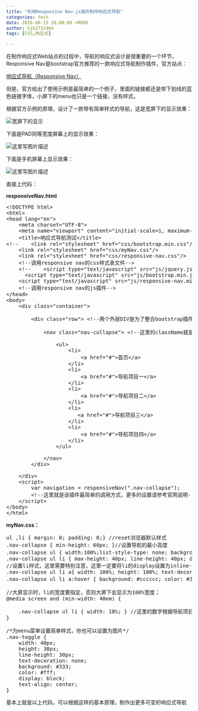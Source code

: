 ```yaml
---
title: "利用Responsive Nav.js插件制作响应式导航"
categories: tech
date: 2016-06-15 16:00:00 +0800
author: hjb2722404
tags: [CSS,响应式]

---
```


在制作响应式Web站点的过程中，导航的响应式设计是很重要的一个环节，Responsive Nav是bootstrap官方推荐的一款响应式导航制作插件，官方站点：

[响应式导航（Responsive Nav）][1]

但是，官方给出了使用示例是最简单的一个例子，里面的链接都还是带下划线的蓝色链接字体，小屏下的menu也只是一个链接，没有样式。

根据官方示例的原理，设计了一款带有简单样式的导航，这是宽屏下的显示效果：

![宽屏下的显示](http://img.blog.csdn.net/20150423120211770)

下面是PAD同等宽度屏幕上的显示效果：

![这里写图片描述](http://img.blog.csdn.net/20150423120444344)

下面是手机屏幕上显示效果：

![这里写图片描述](http://img.blog.csdn.net/20150423120742980)

直接上代码：

**responsiveNav.html**



<pre class="prettyprint"><span class="hljs-doctype">&lt;!DOCTYPE html&gt;</span>
<span class="hljs-tag">&lt;<span class="hljs-title">html</span>&gt;</span>
<span class="hljs-tag">&lt;<span class="hljs-title">head</span> <span class="hljs-attribute">lang</span>=<span class="hljs-value">"en"</span>&gt;</span>
    <span class="hljs-tag">&lt;<span class="hljs-title">meta</span> <span class="hljs-attribute">charset</span>=<span class="hljs-value">"UTF-8"</span>&gt;</span>
    <span class="hljs-tag">&lt;<span class="hljs-title">meta</span> <span class="hljs-attribute">name</span>=<span class="hljs-value">"viewport"</span> <span class="hljs-attribute">content</span>=<span class="hljs-value">"initial-scale=1, maximum-scale=1, user-scalable=no"</span>&gt;</span>
    <span class="hljs-tag">&lt;<span class="hljs-title">title</span>&gt;</span>响应式导航测试<span class="hljs-tag">&lt;/<span class="hljs-title">title</span>&gt;</span>
<span class="hljs-comment">&lt;!--    &lt;link rel="stylesheet" href="css/bootstrap.min.css"/&gt; --&gt;</span>
    <span class="hljs-tag">&lt;<span class="hljs-title">link</span> <span class="hljs-attribute">rel</span>=<span class="hljs-value">"stylesheet"</span> <span class="hljs-attribute">href</span>=<span class="hljs-value">"css/myNav.css"</span>/&gt;</span>
    <span class="hljs-tag">&lt;<span class="hljs-title">link</span> <span class="hljs-attribute">rel</span>=<span class="hljs-value">"stylesheet"</span> <span class="hljs-attribute">href</span>=<span class="hljs-value">"css/responsive-nav.css"</span>/&gt;</span>
    <span class="hljs-comment">&lt;!--调用responsive nav的css样式表文件--&gt;</span>
    <span class="hljs-comment">&lt;!--    &lt;script type="text/javascript" src="js/jquery.js"&gt;&lt;/script&gt;
      &lt;script type="text/javascript" src="js/bootstrap.min.js"&gt;&lt;/script&gt; --&gt;</span>
    <span class="hljs-tag">&lt;<span class="hljs-title">script</span> <span class="hljs-attribute">type</span>=<span class="hljs-value">"text/javascript"</span> <span class="hljs-attribute">src</span>=<span class="hljs-value">"js/responsive-nav.min.js"</span>&gt;</span><span class="javascript"></span><span class="hljs-tag">&lt;/<span class="hljs-title">script</span>&gt;</span>
    <span class="hljs-comment">&lt;!--调用responsive nav的js插件--&gt;</span>
<span class="hljs-tag">&lt;/<span class="hljs-title">head</span>&gt;</span>
<span class="hljs-tag">&lt;<span class="hljs-title">body</span>&gt;</span>
    <span class="hljs-tag">&lt;<span class="hljs-title">div</span> <span class="hljs-attribute">class</span>=<span class="hljs-value">"container"</span>&gt;</span>

        <span class="hljs-tag">&lt;<span class="hljs-title">div</span> <span class="hljs-attribute">class</span>=<span class="hljs-value">"row"</span>&gt;</span> <span class="hljs-comment">&lt;!--两个外层DIV是为了整合bootstrap插件--&gt;</span>

            <span class="hljs-tag">&lt;<span class="hljs-title">nav</span> <span class="hljs-attribute">class</span>=<span class="hljs-value">"nav-collapse"</span>&gt;</span> <span class="hljs-comment">&lt;!--这里的className就是下方插件要调用的参数--&gt;</span>

                <span class="hljs-tag">&lt;<span class="hljs-title">ul</span>&gt;</span>
                    <span class="hljs-tag">&lt;<span class="hljs-title">li</span>&gt;</span>
                        <span class="hljs-tag">&lt;<span class="hljs-title">a</span> <span class="hljs-attribute">href</span>=<span class="hljs-value">"#"</span>&gt;</span>首页<span class="hljs-tag">&lt;/<span class="hljs-title">a</span>&gt;</span>
                    <span class="hljs-tag">&lt;/<span class="hljs-title">li</span>&gt;</span>
                    <span class="hljs-tag">&lt;<span class="hljs-title">li</span>&gt;</span>
                        <span class="hljs-tag">&lt;<span class="hljs-title">a</span> <span class="hljs-attribute">href</span>=<span class="hljs-value">"#"</span>&gt;</span>导航项目一<span class="hljs-tag">&lt;/<span class="hljs-title">a</span>&gt;</span>
                    <span class="hljs-tag">&lt;/<span class="hljs-title">li</span>&gt;</span>
                    <span class="hljs-tag">&lt;<span class="hljs-title">li</span>&gt;</span>
                        <span class="hljs-tag">&lt;<span class="hljs-title">a</span> <span class="hljs-attribute">href</span>=<span class="hljs-value">"#"</span>&gt;</span>导航项目二<span class="hljs-tag">&lt;/<span class="hljs-title">a</span>&gt;</span>
                    <span class="hljs-tag">&lt;/<span class="hljs-title">li</span>&gt;</span>
                    <span class="hljs-tag">&lt;<span class="hljs-title">li</span>&gt;</span>
                       <span class="hljs-tag">&lt;<span class="hljs-title">a</span> <span class="hljs-attribute">href</span>=<span class="hljs-value">"#"</span>&gt;</span>导航项目三<span class="hljs-tag">&lt;/<span class="hljs-title">a</span>&gt;</span>
                    <span class="hljs-tag">&lt;/<span class="hljs-title">li</span>&gt;</span>
                    <span class="hljs-tag">&lt;<span class="hljs-title">li</span>&gt;</span>
                        <span class="hljs-tag">&lt;<span class="hljs-title">a</span> <span class="hljs-attribute">href</span>=<span class="hljs-value">"#"</span>&gt;</span>导航项目四<span class="hljs-tag">&lt;/<span class="hljs-title">a</span>&gt;</span>
                    <span class="hljs-tag">&lt;/<span class="hljs-title">li</span>&gt;</span>
                <span class="hljs-tag">&lt;/<span class="hljs-title">ul</span>&gt;</span>
    
            <span class="hljs-tag">&lt;/<span class="hljs-title">nav</span>&gt;</span>
        <span class="hljs-tag">&lt;/<span class="hljs-title">div</span>&gt;</span>
    
    <span class="hljs-tag">&lt;/<span class="hljs-title">div</span>&gt;</span>
    <span class="hljs-tag">&lt;<span class="hljs-title">script</span>&gt;</span><span class="javascript">
        <span class="hljs-keyword">var</span> navigation = responsiveNav(<span class="hljs-string">".nav-collapse"</span>);
        <span class="xml"><span class="hljs-comment">&lt;!--这里就是该插件最简单的调用方式，更多的设置请参考官网说明--&gt;</span>
    </span></span><span class="hljs-tag">&lt;/<span class="hljs-title">script</span>&gt;</span>
<span class="hljs-tag">&lt;/<span class="hljs-title">body</span>&gt;</span>
<span class="hljs-tag">&lt;/<span class="hljs-title">html</span>&gt;</span></pre>

**myNav.css：**



<pre class="prettyprint"><span class="hljs-tag">ul</span> ,<span class="hljs-tag">li</span> { <span class="hljs-attribute">margin</span><span class="hljs-value">: <span class="hljs-number">0</span>;</span> <span class="hljs-attribute">padding</span><span class="hljs-value">: <span class="hljs-number">0</span>;</span>} <span class="hljs-comment">//reset浏览器默认样式</span>
<span class="hljs-class">.nav-collapse</span> { <span class="hljs-attribute">min-height</span><span class="hljs-value">: <span class="hljs-number">60</span>px;</span> }<span class="hljs-comment">//设置导航的最小高度</span>
<span class="hljs-class">.nav-collapse</span> <span class="hljs-tag">ul</span> { <span class="hljs-attribute">width</span><span class="hljs-value">:<span class="hljs-number">100</span>%;</span><span class="hljs-attribute">list-style-type</span><span class="hljs-value">: none;</span> <span class="hljs-attribute">background</span><span class="hljs-value">: <span class="hljs-hexcolor">#333333</span>;</span>}<span class="hljs-comment">//为导航设置 </span>
<span class="hljs-class">.nav-collapse</span> <span class="hljs-tag">ul</span> <span class="hljs-tag">li</span> { <span class="hljs-attribute">max-height</span><span class="hljs-value">: <span class="hljs-number">40</span>px;</span> <span class="hljs-attribute">line-height</span><span class="hljs-value">: <span class="hljs-number">40</span>px;</span> <span class="hljs-attribute">display</span><span class="hljs-value">: inline-block;</span> <span class="hljs-attribute">background-color</span><span class="hljs-value">: <span class="hljs-hexcolor">#333333</span>;</span>}
<span class="hljs-comment">//设置li样式，这里需要特别注意，这里一定要将li的display设置为inline-block，这样项目才能在行内显示，千万不要是用float:left这样的语句，否则Responsive Nav插件会失效</span>
<span class="hljs-class">.nav-collapse</span> <span class="hljs-tag">ul</span> <span class="hljs-tag">li</span> <span class="hljs-tag">a</span>{ <span class="hljs-attribute">width</span><span class="hljs-value">: <span class="hljs-number">100</span>%;</span> <span class="hljs-attribute">height</span><span class="hljs-value">: <span class="hljs-number">100</span>%;</span> <span class="hljs-attribute">text-decoration</span><span class="hljs-value">: none;</span> <span class="hljs-attribute">color</span><span class="hljs-value">: <span class="hljs-hexcolor">#cccccc</span>;</span> <span class="hljs-attribute">display</span><span class="hljs-value">: block;</span> <span class="hljs-attribute">text-align</span><span class="hljs-value">: center;</span> <span class="hljs-attribute">font-weight</span><span class="hljs-value">: bold;</span>}
<span class="hljs-class">.nav-collapse</span> <span class="hljs-tag">ul</span> <span class="hljs-tag">li</span> <span class="hljs-tag">a</span><span class="hljs-pseudo">:hover</span> { <span class="hljs-attribute">background</span><span class="hljs-value">: <span class="hljs-hexcolor">#cccccc</span>;</span> <span class="hljs-attribute">color</span><span class="hljs-value">: <span class="hljs-hexcolor">#333333</span>;</span>} <span class="hljs-comment">//为链接设置样式</span>

<span class="hljs-comment">//大屏显示时，li的宽度要指定，否则大屏下会显示为100%宽度；</span>
<span class="hljs-at_rule">@<span class="hljs-keyword">media</span><span class="hljs-preprocessor"> screen</span><span class="hljs-preprocessor"> and</span> (min-width:<span class="hljs-preprocessor"> 40em</span>) {</span>

    <span class="hljs-class">.nav-collapse</span> <span class="hljs-tag">ul</span> <span class="hljs-tag">li</span> { <span class="hljs-attribute">width</span><span class="hljs-value">: <span class="hljs-number">18</span>%;</span> } <span class="hljs-comment">//这里的数字根据导航项目的数量自己计算得到；</span>
}

<span class="hljs-comment">/*为menu菜单设置简单样式，你也可以设置为图片*/</span>
<span class="hljs-class">.nav-toggle</span> {
    <span class="hljs-attribute">width</span><span class="hljs-value">: <span class="hljs-number">40</span>px;</span>
    <span class="hljs-attribute">height</span><span class="hljs-value">: <span class="hljs-number">30</span>px;</span>
    <span class="hljs-attribute">line-height</span><span class="hljs-value">: <span class="hljs-number">30</span>px;</span>
    <span class="hljs-attribute">text-decoration</span><span class="hljs-value">: none;</span>
    <span class="hljs-attribute">background</span><span class="hljs-value">: <span class="hljs-hexcolor">#333</span>;</span>
    <span class="hljs-attribute">color</span><span class="hljs-value">: <span class="hljs-hexcolor">#fff</span>;</span>
    <span class="hljs-attribute">display</span><span class="hljs-value">: block;</span>
    <span class="hljs-attribute">text-align</span><span class="hljs-value">: center;</span>
}</pre>

基本上就是以上代码，可以根据这样的基本原理，制作出更多可变的响应式导航

[1]: http://www.bootcss.com/p/responsive-nav.js/
